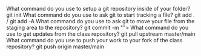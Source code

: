 What command do you use to setup a git repository inside of your folder?
git init
What command do you use to ask git to start tracking a file?
git add . / git add -A
What command do you use to ask git to move your file from the staging area to the repository?
git commit -m "<some message>">
What command do you use to get updates from the class repository?
git pull upstream master/main
What command do you use to push your work to your fork of the class repository?
git push origin master/main
